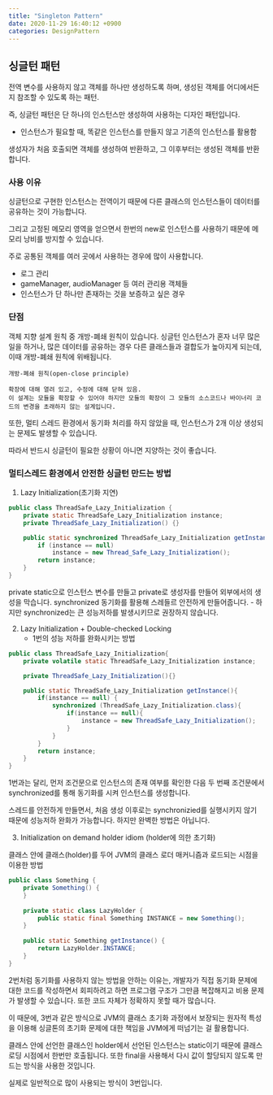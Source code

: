 ```yaml
---
title: "Singleton Pattern"
date: 2020-11-29 16:40:12 +0900
categories: DesignPattern
---
```


## 싱글턴 패턴

전역 변수를 사용하지 않고 객체를 하나만 생성하도록 하며, 생성된 객체를 어디에서든지 참조할 수 있도록 하는 패턴.

즉, 싱글턴 패턴은 단 하나의 인스턴스만 생성하여 사용하는 디자인 패턴입니다.
* 인스턴스가 필요할 때, 똑같은 인스턴스를 만들지 않고 기존의 인스턴스를 활용함

생성자가 처음 호출되면 객체를 생성하여 반환하고, 그 이후부터는 생성된 객체를 반환합니다.

### 사용 이유

싱글턴으로 구현한 인스턴스는 전역이기 때문에 다른 클래스의 인스턴스들이 데이터를 공유하는 것이 가능합니다.

그리고 고정된 메모리 영역을 얻으면서 한번의 new로 인스턴스를 사용하기 때문에 메모리 낭비를 방지할 수 있습니다.

주로 공통된 객체를 여러 곳에서 사용하는 경우에 많이 사용합니다.
- 로그 관리
- gameManager, audioManager 등 여러 관리용 객체들
- 인스턴스가 단 하나만 존재하는 것을 보증하고 싶은 경우

### 단점

객체 지향 설계 원칙 중 개방-폐쇄 원칙이 있습니다. 싱글턴 인스턴스가 혼자 너무 많은 일을 하거나, 많은 데이터를 공유하는 경우 다른 클래스들과 결합도가 높아지게 되는데, 이때 개방-폐쇄 원칙에 위배됩니다.

```
개방-폐쇄 원칙(open-close principle)

확장에 대해 열려 있고, 수정에 대해 닫혀 있음.
이 설계는 모듈을 확장할 수 있어야 하지만 모듈의 확장이 그 모듈의 소스코드나 바이너리 코드의 변경을 초래하지 않는 설계입니다.
```

또한, 멀티 스레드 환경에서 동기화 처리를 하지 않았을 때, 인스턴스가 2개 이상 생성되는 문제도 발생할 수 있습니다.

따라서 반드시 싱글턴이 필요한 상황이 아니면 지양하는 것이 좋습니다.

### 멀티스레드 환경에서 안전한 싱글턴 만드는 방법

1. Lazy Initialization(초기화 지연)
```java
public class ThreadSafe_Lazy_Initialization {
	private static ThreadSafe_Lazy_Initialization instance;
	private ThreadSafe_Lazy_Initialization() {}

	public static synchronized ThreadSafe_Lazy_Initialization getInstance() {
		if (instance == null)
			instance = new Thread_Safe_Lazy_Initialization();
		return instance;
	}
}
```

private static으로 인스턴스 변수를 만들고 private로 생성자를 만들어 외부에서의 생성을 막습니다.
synchronized 동기화를 활용해 스레들르 안전하게 만들어줍니다.
	- 하지만 synchronized는 큰 성능저하를 발생시키므로 권장하지 않습니다.

2. Lazy Initialization + Double-checked Locking
	- 1번의 성능 저하를 완화시키는 방법

```java
public class ThreadSafe_Lazy_Initialization{
    private volatile static ThreadSafe_Lazy_Initialization instance;

    private ThreadSafe_Lazy_Initialization(){}

    public static ThreadSafe_Lazy_Initialization getInstance(){
    	if(instance == null) {
        	synchronized (ThreadSafe_Lazy_Initialization.class){
                if(instance == null){
                    instance = new ThreadSafe_Lazy_Initialization();
                }
            }
        }
        return instance;
    }
}
```

1번과는 달리, 먼저 조건문으로 인스턴스의 존재 여부를 확인한 다음 두 번째 조건문에서 synchronized를 통해 동기화를 시켜 인스턴스를 생성합니다.

스레드를 안전하게 만들면서, 처음 생성 이후로는 synchronizied를 실행시키지 않기 때문에 성능저하 완화가 가능합니다. 하지만 완벽한 방법은 아닙니다.

3. Initialization on demand holder idiom (holder에 의한 초기화)

클래스 안에 클래스(holder)를 두어 JVM의 클래스 로더 매커니즘과 로드되는 시점을 이용한 방법

```java
public class Something {
    private Something() {
    }
 
    private static class LazyHolder {
        public static final Something INSTANCE = new Something();
    }
 
    public static Something getInstance() {
        return LazyHolder.INSTANCE;
    }
}
```

2번처럼 동기화를 사용하지 않는 방법을 안하는 이유는, 개발자가 직접 동기화 문제에 대한 코드를 작성하면서 회피하려고 하면 프로그램 구조가 그만큼 복잡해지고 비용 문제가 발생할 수 있습니다. 또한 코드 자체가 정확하지 못할 때가 많습니다.

이 때문에, 3번과 같은 방식으로 JVM의 클래스 초기화 과정에서 보장되는 원자적 특성을 이용해 싱글톤의 초기화 문제에 대한 책임을 JVM에게 떠넘기는 걸 활용합니다.

클래스 안에 선언한 클래스인 holder에서 선언된 인스턴스는 static이기 때문에 클래스 로딩 시점에서 한번만 호출됩니다. 또한 final을 사용해서 다시 값이 할당되지 않도록 만드는 방식을 사용한 것입니다.

실제로 일반적으로 많이 사용되는 방식이 3번입니다.
